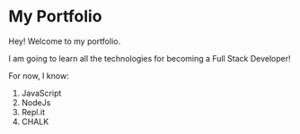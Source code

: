 # My Portfolio

Hey! Welcome to my portfolio.

 I am going to learn all the technologies for becoming a Full Stack Developer!

For now, I know:

1. JavaScript
1. NodeJs
1. Repl.it
3. CHALK
